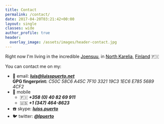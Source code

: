 ```yaml
---
title: Contact
permalink: /contact/
date: 2017-04-20T03:21:42+00:00
layout: single
classes: wide
author_profile: true
header:
  overlay_image: /assets/images/header-contact.jpg
---
```

Right now I'm living in the incredible <a style="color: #000000;" href="https://en.wikipedia.org/wiki/Joensuu">Joensuu</a>, in <a style="color: #000000;" href="https://en.wikipedia.org/wiki/North_Karelia">North Karelia</a>, <a style="color: #000000;" href="https://en.wikipedia.org/wiki/Finland">Finland</a> :finland:

You can contact me on my:

  * :email: email: ***[luis@luisspuerto.net](mailto:luis@luisspuerto.net)***   
      **GPG fingerprint:** *C50C 58C6 A45C 7F10 3321  19C3 1EC6 E785 5689 4CF2*
  * :iphone: mobile
      * :finland: ***+358 (0) 40 82 69 911*** 
      * :us: ***+1 (347) 464-8623***
  * :phone: skype: ***[luiss.puerto](skype:luiss.puerto?chat)***
  * :bird: twitter: ***[@lpuerto](https://twitter.com/lpuerto)***
